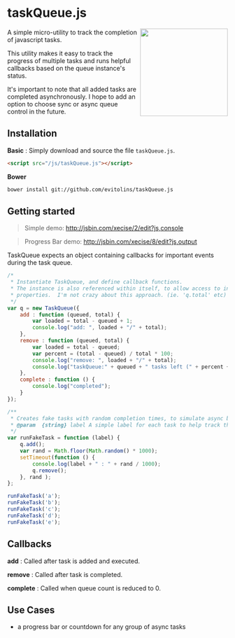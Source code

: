 # taskQueue.js

<img align="right" height="200" src="https://cdn2.iconfinder.com/data/icons/windows-8-metro-style/128/list_ingredients.png">

A simple micro-utility to track the completion of javascript tasks.

This utility makes it easy to track the progress of multiple tasks and runs helpful callbacks based on the queue instance's status.

It's important to note that all added tasks are completed asynchronously.  I hope to add an option to choose sync or async queue control in the future.


## Installation
**Basic**
: Simply download and source the file `taskQueue.js`.

```html
<script src="/js/taskQueue.js"></script>
```

**Bower**

```bash
bower install git://github.com/evitolins/taskQueue.js
```   

## Getting started

> Simple demo: http://jsbin.com/xecise/2/edit?js,console

> Progress Bar demo: http://jsbin.com/xecise/8/edit?js,output

TaskQueue expects an object containing callbacks for important events during the task queue.

```javascript
/*
 * Instantiate TaskQueue, and define callback functions.
 * The instance is also referenced within itself, to allow access to instance
 * properties.  I'm not crazy about this approach. (ie. 'q.total' etc)
 */
var q = new TaskQueue({
    add : function (queued, total) {
        var loaded = total - queued + 1;
        console.log("add: ", loaded + "/" + total);
    },
    remove : function (queued, total) {
        var loaded = total - queued;
        var percent = (total - queued) / total * 100;
        console.log("remove: ", loaded + "/" + total);
        console.log("taskQueue:" + queued + " tasks left (" + percent + "%)");
    },
    complete : function () {
        console.log("completed");
    }
});

/**
 * Creates fake tasks with random completion times, to simulate async behavior.
 * @param  {string} label A simple label for each task to help track the results.
 */
var runFakeTask = function (label) {
    q.add();
    var rand = Math.floor(Math.random() * 1000);
    setTimeout(function () {
        console.log(label + " : " + rand / 1000);
        q.remove();
    }, rand );
};

runFakeTask('a');
runFakeTask('b');
runFakeTask('c');
runFakeTask('d');
runFakeTask('e');
```


## Callbacks
**add**
: Called after task is added and executed.

**remove**
: Called after task is completed.

**complete**
: Called when queue count is reduced to 0.


       
## Use Cases
- a progress bar or countdown for any group of async tasks
